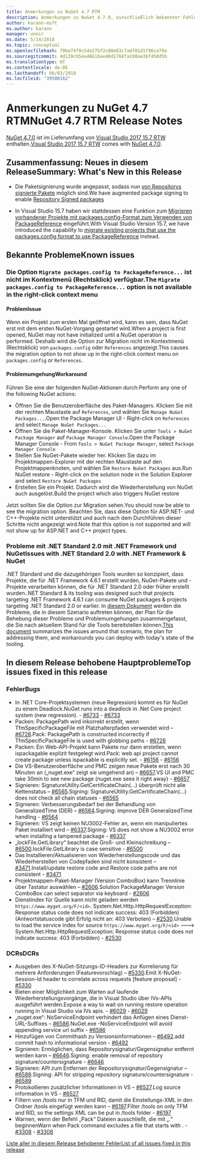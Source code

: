 ```yaml
---
title: Anmerkungen zu NuGet 4.7 RTM
description: Anmerkungen zu NuGet 4.7.0, einschließlich bekannter Fehler, Fehlerkorrekturen, hinzugefügter Features und DCRs.
author: karann-msft
ms.author: karann
manager: unnir
ms.date: 5/14/2018
ms.topic: conceptual
ms.openlocfilehash: 79be74f9c54e27bf2c08e83c7adf81d1f96ce79a
ms.sourcegitcommit: 4d139cb54a46616ae48d1768fa108ae3bf450d5b
ms.translationtype: HT
ms.contentlocale: de-DE
ms.lasthandoff: 08/03/2018
ms.locfileid: "39508162"
---
```

# <a name="nuget-47-rtm-release-notes"></a><span data-ttu-id="23c5a-103">Anmerkungen zu NuGet 4.7 RTM</span><span class="sxs-lookup"><span data-stu-id="23c5a-103">NuGet 4.7 RTM Release Notes</span></span>

<span data-ttu-id="23c5a-104">[NuGet 4.7.0](https://dist.nuget.org/win-x86-commandline/v4.7.0/nuget.exe) ist im Lieferumfang von [Visual Studio 2017 15.7 RTW](https://www.visualstudio.com/news/releasenotes/vs2017-relnotes) enthalten.</span><span class="sxs-lookup"><span data-stu-id="23c5a-104">[Visual Studio 2017 15.7 RTW](https://www.visualstudio.com/news/releasenotes/vs2017-relnotes) comes with [NuGet 4.7.0](https://dist.nuget.org/win-x86-commandline/v4.7.0/nuget.exe).</span></span>

## <a name="summary-whats-new-in-this-release"></a><span data-ttu-id="23c5a-105">Zusammenfassung: Neues in diesem Release</span><span class="sxs-lookup"><span data-stu-id="23c5a-105">Summary: What's New in this Release</span></span>

* <span data-ttu-id="23c5a-106">Die Paketsignierung wurde angepasst, sodass nun [von Repositorys signierte Pakete](https://github.com/NuGet/Home/wiki/Repository-Signatures) möglich sind.</span><span class="sxs-lookup"><span data-stu-id="23c5a-106">We have augmented package signing to enable [Repository Signed packages](https://github.com/NuGet/Home/wiki/Repository-Signatures)</span></span>

* <span data-ttu-id="23c5a-107">In Visual Studio 15.7 haben wir stattdessen eine Funktion zum [Migrieren vorhandener Projekte mit packages.config-Format zum Verwenden von PackageReference](https://docs.microsoft.com/en-us/nuget/reference/migrate-packages-config-to-package-reference) eingeführt.</span><span class="sxs-lookup"><span data-stu-id="23c5a-107">With Visual Studio Version 15.7, we have introduced the capability to [migrate existing projects that use the packages.config format to use PackageReference](https://docs.microsoft.com/en-us/nuget/reference/migrate-packages-config-to-package-reference) instead.</span></span>

## <a name="known-issues"></a><span data-ttu-id="23c5a-108">Bekannte Probleme</span><span class="sxs-lookup"><span data-stu-id="23c5a-108">Known issues</span></span>

### <a name="the-migrate-packagesconfig-to-packagereference-option-is-not-available-in-the-right-click-context-menu"></a><span data-ttu-id="23c5a-109">Die Option `Migrate packages.config to PackageReference...` ist nicht im Kontextmenü (Rechtsklick) verfügbar.</span><span class="sxs-lookup"><span data-stu-id="23c5a-109">The `Migrate packages.config to PackageReference...` option is not available in the right-click context menu</span></span>

#### <a name="issue"></a><span data-ttu-id="23c5a-110">Problem</span><span class="sxs-lookup"><span data-stu-id="23c5a-110">Issue</span></span>

<span data-ttu-id="23c5a-111">Wenn ein Projekt zum ersten Mal geöffnet wird, kann es sein, dass NuGet erst mit dem ersten NuGet-Vorgang gestartet wird.</span><span class="sxs-lookup"><span data-stu-id="23c5a-111">When a project is first opened, NuGet may not have initialized until a NuGet operation is performed.</span></span> <span data-ttu-id="23c5a-112">Deshalb wird die Option zur Migration nicht im Kontextmenü (Rechtsklick) von `packages.config` oder `References` angezeigt.</span><span class="sxs-lookup"><span data-stu-id="23c5a-112">This causes the migration option to not show up in the right-click context menu on `packages.config` or `References`.</span></span>

#### <a name="workaround"></a><span data-ttu-id="23c5a-113">Problemumgehung</span><span class="sxs-lookup"><span data-stu-id="23c5a-113">Workaround</span></span>

<span data-ttu-id="23c5a-114">Führen Sie eine der folgenden NuGet-Aktionen durch:</span><span class="sxs-lookup"><span data-stu-id="23c5a-114">Perform any one of the following NuGet actions:</span></span>
* <span data-ttu-id="23c5a-115">Öffnen Sie die Benutzeroberfläche des Paket-Managers. Klicken Sie mit der rechten Maustaste auf `References`, und wählen Sie `Manage NuGet Packages...`.</span><span class="sxs-lookup"><span data-stu-id="23c5a-115">Open the Package Manager UI - Right-click on `References` and select `Manage NuGet Packages...`</span></span>
* <span data-ttu-id="23c5a-116">Öffnen Sie die Paket-Manager-Konsole. Klicken Sie unter `Tools > NuGet Package Manager` auf `Package Manager Console`.</span><span class="sxs-lookup"><span data-stu-id="23c5a-116">Open the Package Manager Console - From `Tools > NuGet Package Manager`, select `Package Manager Console`</span></span>
* <span data-ttu-id="23c5a-117">Stellen Sie NuGet-Pakete wieder her. Klicken Sie dazu im Projektmappen-Explorer mit der rechten Maustaste auf den Projektmappenknoten, und wählen Sie `Restore NuGet Packages` aus.</span><span class="sxs-lookup"><span data-stu-id="23c5a-117">Run NuGet restore - Right-click on the solution node in the Solution Explorer and select `Restore NuGet Packages`</span></span>
* <span data-ttu-id="23c5a-118">Erstellen Sie ein Projekt. Dadurch wird die Wiederherstellung von NuGet auch ausgelöst.</span><span class="sxs-lookup"><span data-stu-id="23c5a-118">Build the project which also triggers NuGet restore</span></span>

<span data-ttu-id="23c5a-119">Jetzt sollten Sie die Option zur Migration sehen.</span><span class="sxs-lookup"><span data-stu-id="23c5a-119">You should now be able to see the migration option.</span></span> <span data-ttu-id="23c5a-120">Beachten Sie, dass diese Option für ASP.NET- und C++-Projekte nicht unterstützt und auch nach dem Durchführen dieser Schritte nicht angezeigt wird.</span><span class="sxs-lookup"><span data-stu-id="23c5a-120">Note that this option is not supported and will not show up for ASP.NET and C++ project types.</span></span>

### <a name="issues-with-net-standard-20-with-net-framework--nuget"></a><span data-ttu-id="23c5a-121">Probleme mit .NET Standard 2.0 mit .NET Framework und NuGet</span><span class="sxs-lookup"><span data-stu-id="23c5a-121">Issues with .NET Standard 2.0 with .NET Framework & NuGet</span></span>

<span data-ttu-id="23c5a-122">.NET Standard und die dazugehörigen Tools wurden so konzipiert, dass Projekte, die für .NET Framework 4.6.1 erstellt wurden, NuGet-Pakete und -Projekte verarbeiten können, die für .NET Standard 2.0 oder früher erstellt wurden.</span><span class="sxs-lookup"><span data-stu-id="23c5a-122">.NET Standard & its tooling was designed such that projects targeting .NET Framework 4.6.1 can consume NuGet packages & projects targeting .NET Standard 2.0 or earlier.</span></span> <span data-ttu-id="23c5a-123">In [diesem Dokument](https://github.com/dotnet/standard/issues/481) werden die Probleme, die in diesem Szenario auftreten können, der Plan für die Behebung dieser Probleme und Problemumgehungen zusammengefasst, die Sie nach aktuellem Stand für die Tools bereitstellen können.</span><span class="sxs-lookup"><span data-stu-id="23c5a-123">[This document](https://github.com/dotnet/standard/issues/481) summarizes the issues around that scenario, the plan for addressing them, and workarounds you can deploy with today's state of the tooling.</span></span>

## <a name="top-issues-fixed-in-this-release"></a><span data-ttu-id="23c5a-124">In diesem Release behobene Hauptprobleme</span><span class="sxs-lookup"><span data-stu-id="23c5a-124">Top issues fixed in this release</span></span>

### <a name="bugs"></a><span data-ttu-id="23c5a-125">Fehler</span><span class="sxs-lookup"><span data-stu-id="23c5a-125">Bugs</span></span>

* <span data-ttu-id="23c5a-126">In .NET Core-Projektsystemen (neue Regression) kommt es für NuGet zu einem Deadlock.</span><span class="sxs-lookup"><span data-stu-id="23c5a-126">NuGet runs into a deadlock in .Net Core project system (new regression).</span></span><span data-ttu-id="23c5a-127"> - [#6733](https://github.com/NuGet/Home/issues/6733)</span><span class="sxs-lookup"><span data-stu-id="23c5a-127"> - [#6733](https://github.com/NuGet/Home/issues/6733)</span></span>
* <span data-ttu-id="23c5a-128">Packen: PackagePath wird inkorrekt erstellt, wenn TfmSpecificPackageFile mit Platzhalterpfaden verwendet wird – [#6726](https://github.com/NuGet/Home/issues/6726).</span><span class="sxs-lookup"><span data-stu-id="23c5a-128">Pack: PackagePath is constructed incorrectly if TfmSpecificPackageFile is used with globbing paths - [#6726](https://github.com/NuGet/Home/issues/6726)</span></span>
* <span data-ttu-id="23c5a-129">Packen: Ein Web-API-Projekt kann Pakete nur dann erstellen, wenn ispackagable explizit festgelegt wird.</span><span class="sxs-lookup"><span data-stu-id="23c5a-129">Pack: web api project cannot create package unless ispackable is explicitly set.</span></span><span data-ttu-id="23c5a-130"> - [#6156](https://github.com/NuGet/Home/issues/6156)</span><span class="sxs-lookup"><span data-stu-id="23c5a-130"> - [#6156](https://github.com/NuGet/Home/issues/6156)</span></span>
* <span data-ttu-id="23c5a-131">Die VS-Benutzeroberfläche und PMC zeigen neue Pakete erst nach 30 Minuten an („nuget.exe“ zeigt sie umgehend an) – [#6657](https://github.com/NuGet/Home/issues/6657).</span><span class="sxs-lookup"><span data-stu-id="23c5a-131">VS UI and PMC take 30min to see new package (nuget.exe sees it right away) - [#6657](https://github.com/NuGet/Home/issues/6657)</span></span>
* <span data-ttu-id="23c5a-132">Signieren: SignatureUtility.GetCertificateChain(...) überprüft nicht alle Kettenstatus – [#6565](https://github.com/NuGet/Home/issues/6565).</span><span class="sxs-lookup"><span data-stu-id="23c5a-132">Signing:  SignatureUtility.GetCertificateChain(...) does not check all chain statuses - [#6565](https://github.com/NuGet/Home/issues/6565)</span></span>
* <span data-ttu-id="23c5a-133">Signieren: Verbesserungsbedarf bei der Behandlung von GeneralizedTime (DER) – [#6564](https://github.com/NuGet/Home/issues/6564).</span><span class="sxs-lookup"><span data-stu-id="23c5a-133">Signing:  improve DER GeneralizedTime handling - [#6564](https://github.com/NuGet/Home/issues/6564)</span></span>
* <span data-ttu-id="23c5a-134">Signieren: VS zeigt keinen NU3002-Fehler an, wenn ein manipuliertes Paket installiert wird – [#6337](https://github.com/NuGet/Home/issues/6337).</span><span class="sxs-lookup"><span data-stu-id="23c5a-134">Signing: VS does not show a NU3002 error when installing a tampered package - [#6337](https://github.com/NuGet/Home/issues/6337)</span></span>
* <span data-ttu-id="23c5a-135">„lockFile.GetLibrary“ beachtet die Groß- und Kleinschreibung – [#6500](https://github.com/NuGet/Home/issues/6500).</span><span class="sxs-lookup"><span data-stu-id="23c5a-135">lockFile.GetLibrary is case sensitive - [#6500](https://github.com/NuGet/Home/issues/6500)</span></span>
* <span data-ttu-id="23c5a-136">Das Installieren/Aktualisieren von Wiederherstellungscode und das Wiederherstellen von Codepfaden sind nicht konsistent – [#3471](https://github.com/NuGet/Home/issues/3471).</span><span class="sxs-lookup"><span data-stu-id="23c5a-136">Install/update restore code and Restore code paths are not consistent - [#3471](https://github.com/NuGet/Home/issues/3471)</span></span>
* <span data-ttu-id="23c5a-137">Projektmappen-Paket-Manager (Version ComboBox) kann Trennlinie über Tastatur auswählen – [#2606](https://github.com/NuGet/Home/issues/2606).</span><span class="sxs-lookup"><span data-stu-id="23c5a-137">Solution PackageManager Version ComboBox can select separator via keyboard - [#2606](https://github.com/NuGet/Home/issues/2606)</span></span>
* <span data-ttu-id="23c5a-138">Dienstindex für Quelle kann nicht geladen werden `https://www.myget.org/F/<id>`. System.Net.Http.HttpRequestException: Response status code does not indicate success: 403 (Forbidden) (Antwortstatuscode gibt Erfolg nicht an: 403 Verboten) – [#2530](https://github.com/NuGet/Home/issues/2530).</span><span class="sxs-lookup"><span data-stu-id="23c5a-138">Unable to load the service index for source `https://www.myget.org/F/<id>` ---> System.Net.Http.HttpRequestException: Response status code does not indicate success: 403 (Forbidden) - [#2530](https://github.com/NuGet/Home/issues/2530)</span></span>

### <a name="dcrs"></a><span data-ttu-id="23c5a-139">DCRs</span><span class="sxs-lookup"><span data-stu-id="23c5a-139">DCRs</span></span>

* <span data-ttu-id="23c5a-140">Ausgeben des X-NuGet-Sitzungs-ID-Headers zur Korrelierung für mehrere Anforderungen (Featurevorschlag) – [#5330](https://github.com/NuGet/Home/issues/5330).</span><span class="sxs-lookup"><span data-stu-id="23c5a-140">Emit X-NuGet-Session-Id header to correlate across requests [feature proposal] - [#5330](https://github.com/NuGet/Home/issues/5330)</span></span>
* <span data-ttu-id="23c5a-141">Bieten einer Möglichkeit zum Warten auf laufende Wiederherstellungsvorgänge, die in Visual Studio über IVs-APIs ausgeführt werden.</span><span class="sxs-lookup"><span data-stu-id="23c5a-141">Expose a way to wait on running restore operation running in Visual Studio via IVs apis.</span></span><span data-ttu-id="23c5a-142"> - [#6029](https://github.com/NuGet/Home/issues/6029)</span><span class="sxs-lookup"><span data-stu-id="23c5a-142"> - [#6029](https://github.com/NuGet/Home/issues/6029)</span></span>
* <span data-ttu-id="23c5a-143">„nuget.exe“: NoServiceEndpoint verhindert das Anfügen eines Dienst-URL-Suffixes – [#6586](https://github.com/NuGet/Home/issues/6586).</span><span class="sxs-lookup"><span data-stu-id="23c5a-143">NuGet.exe -NoServiceEndpoint will avoid appending service url suffix - [#6586](https://github.com/NuGet/Home/issues/6586)</span></span>
* <span data-ttu-id="23c5a-144">Hinzufügen von Commithash zu Versionsinformationen – [#6492](https://github.com/NuGet/Home/issues/6492).</span><span class="sxs-lookup"><span data-stu-id="23c5a-144">add commit hash to informational version - [#6492](https://github.com/NuGet/Home/issues/6492)</span></span>
* <span data-ttu-id="23c5a-145">Signieren: Ermöglichen, dass Repositorysignatur/Gegensignatur entfernt werden kann – [#6646](https://github.com/NuGet/Home/issues/6646).</span><span class="sxs-lookup"><span data-stu-id="23c5a-145">Signing:  enable removal of repository signature/countersignature - [#6646](https://github.com/NuGet/Home/issues/6646)</span></span>
* <span data-ttu-id="23c5a-146">Signieren: API zum Entfernen der Repositorysignatur/Gegensignatur – [#6589](https://github.com/NuGet/Home/issues/6589).</span><span class="sxs-lookup"><span data-stu-id="23c5a-146">Signing:  API for stripping repository signature/countersignature - [#6589](https://github.com/NuGet/Home/issues/6589)</span></span>
* <span data-ttu-id="23c5a-147">Protokollieren zusätzlicher Informationen in VS – [#6527](https://github.com/NuGet/Home/issues/6527).</span><span class="sxs-lookup"><span data-stu-id="23c5a-147">Log source information in VS - [#6527](https://github.com/NuGet/Home/issues/6527)</span></span>
* <span data-ttu-id="23c5a-148">Filtern von /tools nur in TFM und RID, damit die Einstellungs-XML in den Ordner /tools eingefügt werden kann – [#6197](https://github.com/NuGet/Home/issues/6197).</span><span class="sxs-lookup"><span data-stu-id="23c5a-148">Filter /tools on only TFM and RID, so the settings XML can be put in /tools folder - [#6197](https://github.com/NuGet/Home/issues/6197)</span></span>
* <span data-ttu-id="23c5a-149">Warnen, wenn der Befehl „Pack“ Dateien ausschließt, die mit „.“ beginnen</span><span class="sxs-lookup"><span data-stu-id="23c5a-149">Warn when Pack command excludes a file that starts with .</span></span><span data-ttu-id="23c5a-150">  - [#3308](https://github.com/NuGet/Home/issues/3308)</span><span class="sxs-lookup"><span data-stu-id="23c5a-150">  - [#3308](https://github.com/NuGet/Home/issues/3308)</span></span>

[<span data-ttu-id="23c5a-151">Liste aller in diesem Release behobener Fehler</span><span class="sxs-lookup"><span data-stu-id="23c5a-151">List of all issues fixed in this release</span></span>](https://github.com/NuGet/Home/issues?q=is%3Aissue+is%3Aclosed+milestone%3A%224.7")
